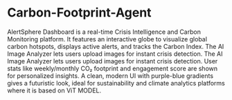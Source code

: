 # Carbon-Footprint-Agent
AlertSphere Dashboard is a real-time Crisis Intelligence and Carbon Monitoring platform. It features an interactive globe to visualize global carbon hotspots, displays active alerts, and tracks the Carbon Index. The AI Image Analyzer lets users upload images for instant crisis detection. 
The AI Image Analyzer lets users upload images for instant crisis detection.
User stats like weekly/monthly CO₂ footprint and engagement score are shown for personalized insights.
A clean, modern UI with purple-blue gradients gives a futuristic look, ideal for sustainability and climate analytics platforms where it is based on ViT MODEL.
